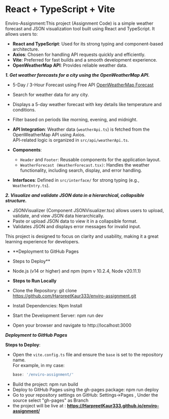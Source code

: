 # React + TypeScript + Vite

Enviro-Assignment:This project (Assignment Code) is a simple weather forecast and JSON visualization tool built using React and TypeScript. It allows users to:

- **React and TypeScript**: Used for its strong typing and component-based architecture.  
- **Axios**: Chosen for handling API requests quickly and efficiently.  
- **Vite**: Preferred for fast builds and a smooth development experience.  
- **OpenWeatherMap API**: Provides reliable weather data.  


_**1. Get weather forecasts for a city using the OpenWeatherMap API.**_  
- 5-Day / 3-Hour Forecast using Free API [OpenWeatherMap Forecast](https://openweathermap.org/forecast5)  
- Search for weather data for any city.  
- Displays a 5-day weather forecast with key details like temperature and conditions.  
- Filter based on periods like morning, evening, and midnight.  


- **API Integration**: Weather data (`weatherApi.ts`) is fetched from the OpenWeatherMap API using Axios.  
  API-related logic is organized in `src/api/weatherApi.ts`.  

- **Components**:  
  - `Header` and `Footer`: Reusable components for the application layout.  
  - `WeatherForecast (WeatherForecast.tsx)`: Handles the weather functionality, including search, display, and error handling.  

- **Interfaces**: Defined in `src/interface/` for strong typing (e.g., `WeatherEntry.ts`).  



**_2. Visualize and validate JSON data in a hierarchical, collapsible structure._**
 - JSONVisualizer (Component JSONVisualizer.tsx) allows users to upload, validate, and view JSON data hierarchically.
 - Paste or upload JSON data to view it in a collapsible format.
 - Validates JSON and displays error messages for invalid input.



This project is designed to focus on clarity and usability, making it a great learning experience for developers.

- **Deployment to GitHub Pages
- Steps to Deploy**
 -  Node.js (v14 or higher) and npm (npm v 10.2.4, Node v20.11.1)

- **Steps to Run Locally**
 - Clone the Repository: git clone https://github.com/HarpreetKaur333/enviro-assignment.git
- Install Dependencies: Npm Install
 - Start the Development Server: npm run dev
- Open your browser and navigate to http://localhost:3000

**_Deployment to GitHub Pages_**  

**Steps to Deploy**:  
- Open the `vite.config.ts` file and ensure the `base` is set to the repository name.  
  For example, in my case:  
  ```ts
  base: '/enviro-assignment/'

 -  Build the project: npm run build
  -  Deploy to GitHub Pages using the gh-pages package: npm run deploy
  -  Go to your repository settings on GitHub: Settings->Pages , Under the source select "gh-pages" as Branch
  -  the project will be live at : **https://HarpreetKaur333.github.io/enviro-assignment/**



